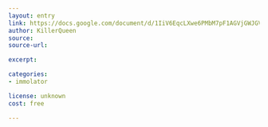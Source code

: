```yaml
---
layout: entry
link: https://docs.google.com/document/d/1IiV6EqcLXwe6PMbM7pF1AGVjGWJGVd8UUl6CpuGeWV0/edit 
author: KillerQueen
source: 
source-url: 

excerpt: 

categories:
- immolator 

license: unknown
cost: free

---
```


